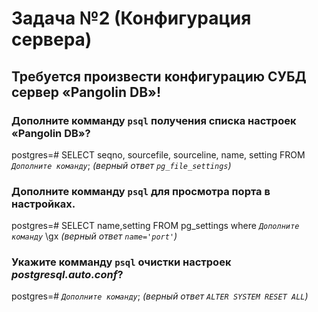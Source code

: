 # Задача №2 (Конфигурация сервера)  
## Требуется произвести конфигурацию СУБД сервер «Pangolin DB»!  

### Дополните комманду `psql` получения списка настроек «Pangolin DB»?
postgres=# SELECT seqno, sourcefile, sourceline, name, setting FROM _`Дополните команду`_; _(верный ответ `pg_file_settings`)_

### Дополните комманду `psql` для просмотра порта в настройках.
postgres=# SELECT name,setting FROM pg_settings where _`Дополните команду`_ \gx _(верный ответ `name='port'`)_

### Укажите комманду `psql` очистки настроек _postgresql.auto.conf_?
postgres=# _`Дополните команду`_; _(верный ответ `ALTER SYSTEM RESET ALL`)_
